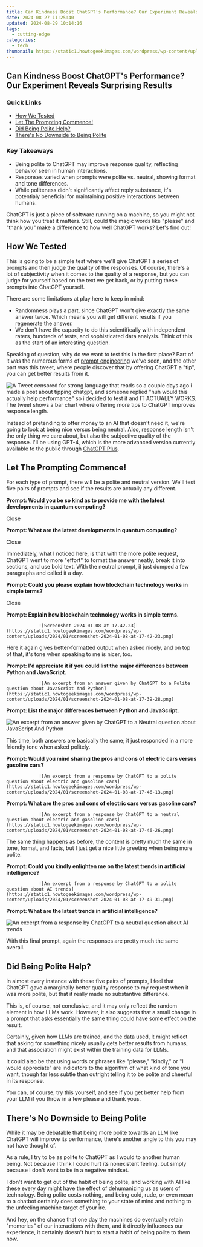 ```yaml
---
title: Can Kindness Boost ChatGPT's Performance? Our Experiment Reveals Surprising Results
date: 2024-08-27 11:25:40
updated: 2024-08-29 10:14:16
tags:
  - cutting-edge
categories:
  - tech
thumbnail: https://static1.howtogeekimages.com/wordpress/wp-content/uploads/2024/02/nicetochatgpt1.jpg
---
```


## Can Kindness Boost ChatGPT's Performance? Our Experiment Reveals Surprising Results

### Quick Links

* [How We Tested](https://visual-screen-recording.techidaily.com/new-inexpensive-capture-apps-reviewed-for-budget-pcs/)
* [Let The Prompting Commence!](https://phone-solutions.techidaily.com/device-unlock-realme-gt-5-pro-by-drfone-android-unlock-android-unlock/)
* [Did Being Polite Help?](https://facebook-video-recording.techidaily.com/new-pioneering-techniques-youtube-to-facebook-amplification/)
* [There's No Downside to Being Polite](https://review-topics.techidaily.com/in-2024-complete-tutorial-to-use-gps-joystick-to-fake-gps-location-on-xiaomi-redmi-k70e-drfone-by-drfone-virtual-android/)

### Key Takeaways

* Being polite to ChatGPT may improve response quality, reflecting behavior seen in human interactions.
* Responses varied when prompts were polite vs. neutral, showing format and tone differences.
* While politeness didn't significantly affect reply substance, it's potentialy beneficial for maintaining positive interactions between humans.

 ChatGPT is just a piece of software running on a machine, so you might not think how you treat it matters. Still, could the magic words like "please" and "thank you" make a difference to how well ChatGPT works? Let's find out!

##  How We Tested

 This is going to be a simple test where we'll give ChatGPT a series of prompts and then judge the quality of the responses. Of course, there's a lot of subjectivity when it comes to the quality of a response, but you can judge for yourself based on the text we get back, or by putting these prompts into ChatGPT yourself.

 There are some limitations at play here to keep in mind:

* Randomness plays a part, since ChatGPT won't give exactly the same answer twice. Which means you will get different results if you regenerate the answer.
* We don't have the capacity to do this scientifically with independent raters, hundreds of tests, and sophisticated data analysis. Think of this as the start of an interesting question.

 Speaking of question, why do we want to test this in the first place? Part of it was the numerous forms of [prompt engineering](https://screen-mirror.techidaily.com/how-can-realme-narzo-n55mirror-share-to-pc-drfone-by-drfone-android/) we've seen, and the other part was this tweet, where people discover that by offering ChatGPT a "tip", you can get better results from it.

![A Tweet censored for strong language that reads so a couple days ago i made a post about tipping chatgpt, and someone replied "huh would this actually help performance"  so i decided to test it and IT ACTUALLY WORKS. The tweet shows a bar chart where offering more tips to ChatGPT improves response length.](https://static1.howtogeekimages.com/wordpress/wp-content/uploads/2024/01/screenshot-2024-01-03-at-15-40-49.png) 

 Instead of pretending to offer money to an AI that doesn't need it, we're going to look at being nice versus being neutral. Also, response length isn't the only thing we care about, but also the subjective quality of the response. I'll be using GPT-4, which is the more advanced version currently available to the public through [ChatGPT Plus](https://android-location.techidaily.com/in-2024-3-effective-methods-to-fake-gps-location-on-android-for-your-vivo-y78t-drfone-by-drfone-virtual/).

##  Let The Prompting Commence!

 For each type of prompt, there will be a polite and neutral version. We'll test five pairs of prompts and see if the results are actually any different.

**Prompt: Would you be so kind as to provide me with the latest developments in quantum computing?** 

Close 

**Prompt: What are the latest developments in quantum computing?** 

Close 

 Immediately, what I noticed here, is that with the more polite request, ChatGPT went to more "effort" to format the answer neatly, break it into sections, and use bold text. With the neutral prompt, it just dumped a few paragraphs and called it a day. 

**Prompt: Could you please explain how blockchain technology works in simple terms?** 

Close 

**Prompt: Explain how blockchain technology works in simple terms.** 
                                        
            
                ![Screenshot 2024-01-08 at 17.42.23](https://static1.howtogeekimages.com/wordpress/wp-content/uploads/2024/01/screenshot-2024-01-08-at-17-42-23.png)
                    

 Here it again gives better-formatted output when asked nicely, and on top of that, it's tone when speaking to me is nicer, too.

**Prompt: I'd appreciate it if you could list the major differences between Python and JavaScript.** 
                                        
            
                ![An excerpt from an answer given by ChatGPT to a Polite question about JavaScript And Python](https://static1.howtogeekimages.com/wordpress/wp-content/uploads/2024/01/screenshot-2024-01-08-at-17-39-28.png)
                    

**Prompt: List the major differences between Python and JavaScript.** 

![An excerpt from an answer given by ChatGPT to a Neutral question about JavaScript And Python](https://static1.howtogeekimages.com/wordpress/wp-content/uploads/2024/01/screenshot-2024-01-08-at-17-40-33.png) 

 This time, both answers are basically the same; it just responded in a more friendly tone when asked politely.

**Prompt: Would you mind sharing the pros and cons of electric cars versus gasoline cars?** 
                                        
            
                ![An excerpt from a response by ChatGPT to a polite question about electric and gasoline cars](https://static1.howtogeekimages.com/wordpress/wp-content/uploads/2024/01/screenshot-2024-01-08-at-17-46-13.png)
                    

**Prompt: What are the pros and cons of electric cars versus gasoline cars?** 
                                        
            
                ![An excerpt from a response by ChatGPT to a neutral question about electric and gasoline cars](https://static1.howtogeekimages.com/wordpress/wp-content/uploads/2024/01/screenshot-2024-01-08-at-17-46-26.png)
                    

 The same thing happens as before, the content is pretty much the same in tone, format, and facts, but I just get a nice little greeting when being more polite.

**Prompt: Could you kindly enlighten me on the latest trends in artificial intelligence?** 
                                        
            
                ![An excerpt from a response by ChatGPT to a polite question about AI trends](https://static1.howtogeekimages.com/wordpress/wp-content/uploads/2024/01/screenshot-2024-01-08-at-17-49-31.png)
                    

**Prompt: What are the latest trends in artificial intelligence?** 

![An excerpt from a response by ChatGPT to a neutral question about AI trends](https://static1.howtogeekimages.com/wordpress/wp-content/uploads/2024/01/screenshot-2024-01-08-at-17-49-44.png) 

 With this final prompt, again the responses are pretty much the same overall.

##  Did Being Polite Help?

 In almost every instance with these five pairs of prompts, I feel that ChatGPT gave a marginally better quality response to my request when it was more polite, but that it really made no substantive difference.

 This is, of course, not conclusive, and it may only reflect the random element in how LLMs work. However, it also suggests that a small change in a prompt that asks essentially the same thing could have some effect on the result.

 Certainly, given how LLMs are trained, and the data used, it might reflect that asking for something nicely usually gets better results from humans, and that association might exist within the training data for LLMs.

 It could also be that using words or phrases like "please," "kindly," or "I would appreciate" are indicators to the algorithm of what kind of tone you want, though far less subtle than outright telling it to be polite and cheerful in its response.

 You can, of course, try this yourself, and see if you get better help from your LLM if you throw in a few please and thank yous.

##  There's No Downside to Being Polite

 While it may be debatable that being more polite towards an LLM like ChatGPT will improve its performance, there's another angle to this you may not have thought of.

 As a rule, I try to be as polite to ChatGPT as I would to another human being. Not because I think I could hurt its nonexistent feeling, but simply because I don't want to be in a negative mindset.

 I don't want to get out of the habit of being polite, and working with AI like these every day might have the effect of dehumanizing us as users of technology. Being polite costs nothing, and being cold, rude, or even mean to a chatbot certainly does something to your state of mind and nothing to the unfeeling machine target of your ire.

 And hey, on the chance that one day the machines do eventually retain "memories" of our interactions with them, and it directly influences our experience, it certainly doesn't hurt to start a habit of being polite to them now.

<ins class="adsbygoogle"
     style="display:block"
     data-ad-format="autorelaxed"
     data-ad-client="ca-pub-7571918770474297"
     data-ad-slot="1223367746"></ins>



<ins class="adsbygoogle"
     style="display:block"
     data-ad-client="ca-pub-7571918770474297"
     data-ad-slot="8358498916"
     data-ad-format="auto"
     data-full-width-responsive="true"></ins>
